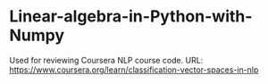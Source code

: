 # Linear-algebra-in-Python-with-Numpy
Used for reviewing Coursera NLP course code. URL: https://www.coursera.org/learn/classification-vector-spaces-in-nlp
